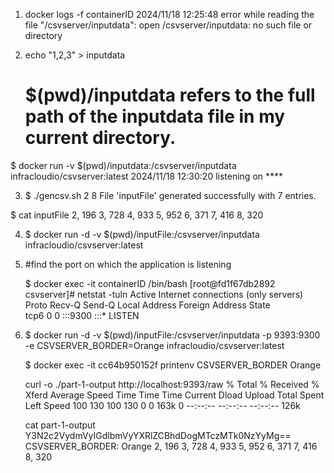 1. docker logs -f containerID
2024/11/18 12:25:48 error while reading the file "/csvserver/inputdata": open /csvserver/inputdata: no such file or directory

2. echo "1,2,3" > inputdata
	 # $(pwd)/inputdata refers to the full path of the inputdata file in my current directory.

$ docker run -v $(pwd)/inputdata:/csvserver/inputdata infracloudio/csvserver:latest
  2024/11/18 12:30:20 listening on ****

3. $ ./gencsv.sh 2 8
File 'inputFile' generated successfully with 7 entries.

$ cat inputFile 
2, 196
3, 728
4, 933
5, 952
6, 371
7, 416
8, 320

4. $ docker run -d -v $(pwd)/inputFile:/csvserver/inputdata infracloudio/csvserver:latest

5. #find the port on which the application is listening

	$ docker exec -it containerID /bin/bash
	[root@fd1f67db2892 csvserver]# netstat -tuln
	Active Internet connections (only servers)
	Proto Recv-Q Send-Q Local Address           Foreign Address         State      
	tcp6       0      0 :::9300                 :::*                    LISTEN   

6. $ docker run -d -v $(pwd)/inputFile:/csvserver/inputdata -p 9393:9300 -e CSVSERVER_BORDER=Orange infracloudio/csvserver:latest

	$ docker exec -it cc64b950152f printenv CSVSERVER_BORDER
	  Orange

	curl -o ./part-1-output http://localhost:9393/raw
	  % Total    % Received % Xferd  Average Speed   Time    Time     Time  Current
                                 Dload  Upload   Total   Spent    Left  Speed
		100   130  100   130    0     0   163k      0 --:--:-- --:--:-- --:--:--  126k

	cat part-1-output 
	Y3N2c2VydmVyIGdlbmVyYXRlZCBhdDogMTczMTk0NzYyMg==
	CSVSERVER_BORDER: Orange
	2,  196
	3,  728
	4,  933
	5,  952
	6,  371
	7,  416
	8,  320

